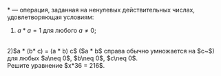 $*$ — операция, заданная на ненулевых действительных числах, удовлетворяющая условиям:
<br>
1)  $a * a = 1$  для любого  $a \neq  0$;
<br>
2)$a * (b*  c) = (a * b) c$  ($a * b$ справа обычно умножается на $c~$)  для любых  $a\neq  0$, $b\neq  0$, $c\neq  0$.
<br>
Решите уравнение  $x*36 = 216$.